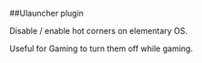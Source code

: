 ##Ulauncher plugin

Disable / enable hot corners on elementary OS.

Useful for Gaming to turn them off while gaming.
